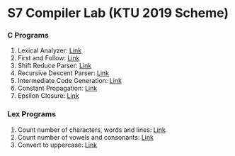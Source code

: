 # S7 Compiler Lab (KTU 2019 Scheme)

### C Programs
1. Lexical Analyzer: [Link](./Programs/Tokenizer)
2. First and Follow: [Link](./Programs/First%20and%20Follow)
3. Shift Reduce Parser: [Link](./Programs/Shift%20Reduce%20Parser)
4. Recursive Descent Parser: [Link](./Programs/Recursive%20Descent%20Parser)
5. Intermediate Code Generation: [Link](./Programs/Intermediate%20Code%20Generation)
6. Constant Propagation: [Link](./Programs/Constant%20Propagation)
7. Epsilon Closure: [Link](./Programs/Epsilon%20Closure)

### Lex Programs
1. Count number of characters, words and lines: [Link](./Programs/Lex/Count%20Characters)
2. Count number of vowels and consonants: [Link](./Programs/Lex/Count%20Vowels)
3. Convert to uppercase: [Link](./Programs/Lex/Uppercase)
